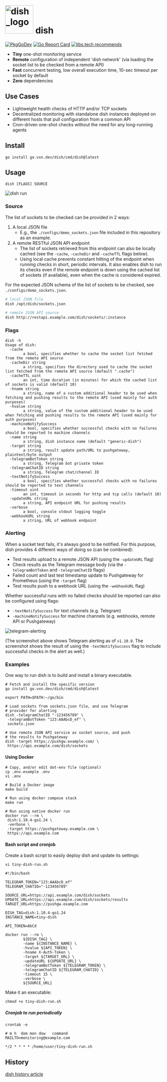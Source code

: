 <h1 align="left">
<img alt="dish_logo" src="https://vxn.dev/logos/dish_no_bg.svg" width="90" height="90">
dish
</h1>

[![PkgGoDev](https://pkg.go.dev/badge/go.vxn.dev/dish)](https://pkg.go.dev/go.vxn.dev/dish)
[![Go Report Card](https://goreportcard.com/badge/go.vxn.dev/dish)](https://goreportcard.com/report/go.vxn.dev/dish)
[![libs.tech recommends](https://libs.tech/project/468033120/badge.svg)](https://libs.tech/project/468033120/dish)

+ __Tiny__ one-shot monitoring service
+ __Remote__ configuration of independent 'dish network' (via loading the socket list to be checked from a remote API)
+ __Fast__ concurrent testing, low overall execution time, 10-sec timeout per socket by default
+ __Zero__ dependencies

## Use Cases

+ Lightweight health checks of HTTP and/or TCP sockets
+ Decentralized monitoring with standalone dish instances deployed on different hosts that pull configuration from a common API
+ Cron-driven one-shot checks without the need for any long-running agents

## Install

```shell
go install go.vxn.dev/dish/cmd/dish@latest
```

## Usage

```
dish [FLAGS] SOURCE
```

![dish run](.github/dish_run.png)

### Source

The list of sockets to be checked can be provided in 2 ways:

1. A local JSON file
   + E.g., the `./configs/demo_sockets.json` file included in this repository as an example.
2. A remote RESTful JSON API endpoint
   + The list of sockets retrieved from this endpoint can also be locally cached (see the `-cache`, `-cacheDir` and `-cacheTTL` flags below).
   + Using local cache prevents constant hitting of the endpoint when running checks in short, periodic intervals. It also enables dish to run its checks even if the remote endpoint is down using the cached list of sockets (if available), even when the cache is considered expired.

For the expected JSON schema of the list of sockets to be checked, see `./configs/demo_sockets.json`.

```bash
# local JSON file
dish /opt/dish/sockets.json

# remote JSON API source
dish http://restapi.example.com/dish/sockets/:instance
```

### Flags

```
dish -h
Usage of dish:
  -cache
        a bool, specifies whether to cache the socket list fetched from the remote API source
  -cacheDir string
        a string, specifies the directory used to cache the socket list fetched from the remote API source (default ".cache")
  -cacheTTL uint
        an int, time duration (in minutes) for which the cached list of sockets is valid (default 10)
  -hname string
        a string, name of a custom additional header to be used when fetching and pushing results to the remote API (used mainly for auth purposes)
  -hvalue string
        a string, value of the custom additional header to be used when fetching and pushing results to the remote API (used mainly for auth purposes)
  -machineNotifySuccess
        a bool, specifies whether successful checks with no failures should be reported to machine channels
  -name string
        a string, dish instance name (default "generic-dish")
  -target string
        a string, result update path/URL to pushgateway, plaintext/byte output
  -telegramBotToken string
        a string, Telegram bot private token
  -telegramChatID string
        a string, Telegram chat/channel ID
  -textNotifySuccess
        a bool, specifies whether successful checks with no failures should be reported to text channels
  -timeout uint
        an int, timeout in seconds for http and tcp calls (default 10)
  -updateURL string
        a string, API endpoint URL for pushing results
  -verbose
        a bool, console stdout logging toggle
  -webhookURL string
        a string, URL of webhook endpoint
```

### Alerting

When a socket test fails, it's always good to be notified. For this purpose, dish provides 4 different ways of doing so (can be combined):

+ Test results upload to a remote JSON API (using the `-updateURL` flag)
+ Check results as the Telegram message body (via the `-telegramBotToken` and `-telegramChatID` flags)
+ Failed count and last test timestamp update to Pushgateway for Prometheus (using the `-target` flag)
+ Test results push to a webhook URL (using the `-webhookURL` flag)

Whether successful runs with no failed checks should be reported can also be configured using flags:

+ `-textNotifySuccess` for text channels (e.g. Telegram)
+ `-machineNotifySuccess` for machine channels (e.g. webhooks, remote API or Pushgateway)

![telegram-alerting](/.github/dish_telegram.png)

(The screenshot above shows Telegram alerting as of `v1.10.0`. The screenshot shows the result of using the `-textNotifySuccess` flag to include successful checks in the alert as well.)

### Examples

One way to run dish is to build and install a binary executable.

```shell
# Fetch and install the specific version
go install go.vxn.dev/dish/cmd/dish@latest

export PATH=$PATH:~/go/bin

# Load sockets from sockets.json file, and use Telegram 
# provider for alerting
dish -telegramChatID "-123456789" \
 -telegramBotToken "123:AAAbcD_ef" \
 sockets.json

# Use remote JSON API service as socket source, and push
# the results to Pushgateway
dish -target https://pushgw.example.com/ \
 https://api.example.com/dish/sockets
```

#### Using Docker

```shell
# Copy, and/or edit dot-env file (optional)
cp .env.example .env
vi .env

# Build a Docker image
make build

# Run using docker compose stack
make run

# Run using native docker run
docker run --rm \
 dish:1.10.4-go1.24 \
 -verbose \
 -target https://pushgateway.example.com \
 https://api.example.com
```

#### Bash script and cronjob

Create a bash script to easily deploy dish and update its settings:

```shell
vi tiny-dish-run.sh
```

```shell
#!/bin/bash

TELEGRAM_TOKEN="123:AAAbcD_ef"
TELEGRAM_CHATID="-123456789"

SOURCE_URL=https://api.example.com/dish/sockets
UPDATE_URL=https://api.example.com/dish/sockets/results
TARGET_URL=https://pushgw.example.com

DISH_TAG=dish:1.10.4-go1.24
INSTANCE_NAME=tiny-dish

API_TOKEN=AbCd

docker run --rm \
        ${DISH_TAG} \
        -name ${INSTANCE_NAME} \
        -hvalue ${API_TOKEN} \
        -hname X-Auth-Token \
        -target ${TARGET_URL} \
        -updateURL ${UPDATE_URL} \
        -telegramBotToken ${TELEGRAM_TOKEN} \
        -telegramChatID ${TELEGRAM_CHATID} \
        -timeout 15 \
        -verbose \
        ${SOURCE_URL}
```

Make it an executable:

```shell
chmod +x tiny-dish-run.sh
```

##### Cronjob to run periodically

```shell
crontab -e
```

```shell
# m h  dom mon dow   command
MAILTO=monitoring@example.com

*/2 * * * * /home/user/tiny-dish-run.sh
```

## History

[dish history article](https://krusty.space/projects/dish/)
